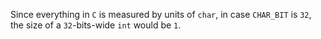 Since everything in `C` is measured by units of `char`, in case `CHAR_BIT` is `32`, the size of a `32`-bits-wide `int` would be `1`.

